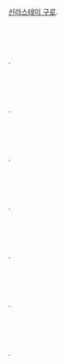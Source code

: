 [신라스테이 구로](https://www.agoda.com/ko-kr/shilla-stay-guro/hotel/seoul-kr.html?finalPriceView=1&isShowMobileAppPrice=false&cid=1924244&numberOfBedrooms=&familyMode=false&adults=3&children=0&rooms=1&maxRooms=0&checkIn=2024-09-4&isCalendarCallout=false&childAges=&numberOfGuest=0&missingChildAges=false&travellerType=3&showReviewSubmissionEntry=false&currencyCode=KRW&isFreeOccSearch=false&tag=4E6B47615F4375434A59466A5336675A6672566D4177&los=2&searchrequestid=838751ca-e7fe-4898-8388-60be0b81972f&ds=rFb9FLa%2BLX87FZ9S).

<br/><br/><br/>

[]().

<br/><br/><br/>

[]().

<br/><br/><br/>

[]().

<br/><br/><br/>

[]().

<br/><br/><br/>

[]().

<br/><br/><br/>

[]().

<br/><br/><br/>

[]().

<br/><br/><br/>
